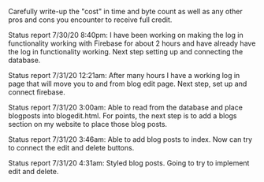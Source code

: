 Carefully write-up the "cost" in time and byte count as well as any other pros and cons you encounter to receive full credit.

Status report 7/30/20 8:40pm:
I have been working on making the log in functionality working with Firebase for about 2 hours and have already have the log in functionality working. Next step setting up and connecting the database.

Status report 7/31/20 12:21am:
After many hours I have a working log in page that will move you to and from blog edit page. Next step, set up and connect firebase.

Status report 7/31/20 3:00am:
Able to read from the database and place blogposts into blogedit.html. For points, the next step is to add a blogs section on my website to place those blog posts.

Status report 7/31/20 3:46am:
Able to add blog posts to index. Now can try to connect the edit and delete buttons.

Status report 7/31/20 4:31am:
Styled blog posts. Going to try to implement edit and delete.
